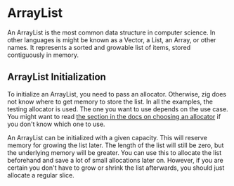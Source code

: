 # ArrayList

An ArrayList is the most common data structure in computer science. In other languages is might be
known as a Vector, a List, an Array, or other names. It represents a sorted and growable list of items,
stored contiguously in memory.


## ArrayList Initialization

To initialize an ArrayList, you need to pass an allocator. Otherwise, zig does not know where to
get memory to store the list. In all the examples, the testing allocator is used. The one you want
to use depends on the use case. You might want to read
[the section in the docs on choosing an allocator](https://ziglang.org/documentation/master/#Choosing-an-Allocator)
if you don't know which one to use.

An ArrayList can be initialized with a given capacity. This will reserve memory for growing the list
later. The length of the list will still be zero, but the underlying memory will be greater. You
can use this to allocate the list beforehand and save a lot of small allocations later on. However,
if you are certain you don't have to grow or shrink the list afterwards, you should just allocate
a regular slice.

<!-- MARKDOWN-AUTO-DOCS:START (CODE:src=./init.zig) -->